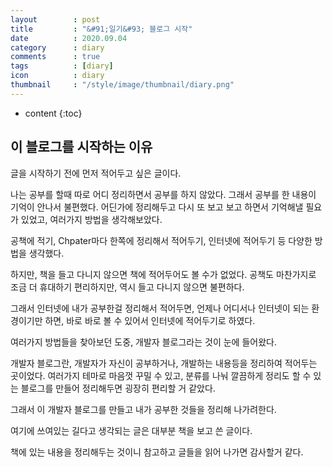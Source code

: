 ```yaml
---
layout        : post
title         : "&#91;일기&#93; 블로그 시작"
date          : 2020.09.04
category      : diary
comments      : true
tags          : [diary]
icon          : diary
thumbnail     : "/style/image/thumbnail/diary.png"
---
```


* content
{:toc}

## 이 블로그를 시작하는 이유


글을 시작하기 전에 먼저 적어두고 싶은 글이다.

나는 공부를 할때 따로 어디 정리하면서 공부를 하지 않았다. 그래서 공부를 한 내용이 기억이 안나서 불편했다.
어딘가에 정리해두고 다시 또 보고 보고 하면서 기억해낼 필요가 있었고, 여러가지 방법을 생각해보았다.

공책에 적기, Chpater마다 한쪽에 정리해서 적어두기, 인터넷에 적어두기 등 다양한 방법을 생각했다.


하지만, 책을 들고 다니지 않으면 책에 적어두어도 볼 수가 없었다. 공책도 마찬가지로 조금 더 휴대하기 편리하지만, 역시 들고 다니지 않으면 불편하다.

그래서 인터넷에 내가 공부한걸 정리해서 적어두면, 언제나 어디서나 인터넷이 되는 환경이기만 하면, 바로 바로 볼 수 있어서 인터넷에 적어두기로 하였다.

여러가지 방법들을 찾아보던 도중, 개발자 블로그라는 것이 눈에 들어왔다. 

개발자 블로그란, 개발자가 자신이 공부하거나, 개발하는 내용등을 정리하여 적어두는 곳이었다.
여러가지 테마로 마음껏 꾸밀 수 있고, 분류를 나눠 깔끔하게 정리도 할 수 있는 블로그를 만들어 정리해두면 굉장히 편리할 거 같았다.

그래서 이 개발자 블로그를 만들고 내가 공부한 것들을 정리해 나가려한다.




여기에 쓰여있는 길다고 생각되는 글은 대부분 책을 보고 쓴 글이다.

책에 있는 내용을 정리해두는 것이니 참고하고 글들을 읽어 나가면 감사할거 같다.

